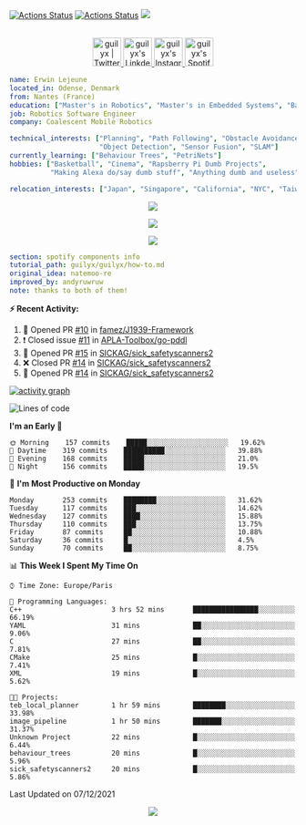 [![Actions Status](https://github.com/guilyx/guilyx/workflows/wakatime-stats/badge.svg)](https://github.com/guilyx/guilyx/actions)
[![Actions Status](https://github.com/guilyx/guilyx/workflows/update-gh-activity/badge.svg)](https://github.com/guilyx/guilyx/actions)
![](https://visitor-badge.glitch.me/badge?page_id=guilyx.guilyx)

<p align="center">
<br/>
<a href="https://twitter.com/spida_rwin">
  <img alt="guilyx | Twitter" width="50px" src="https://user-images.githubusercontent.com/43545812/144034996-602b144a-16e1-41cc-99e7-c6040b20dcaf.png"/>
</a>
<a href="https://www.linkedin.com/in/erwinlejeune-lkn">
  <img alt="guilyx's LinkdeIN" width="50px" src="https://user-images.githubusercontent.com/43545812/144035037-0f415fc7-9f96-4517-a370-ccc6e78a714b.png" />
</a>
<a href="https://www.instagram.com/spid_erwin">
  <img alt="guilyx's Instagram" width="50px" src="https://user-images.githubusercontent.com/43545812/144035088-0dfb165f-8fe0-4d13-896c-876c29d2b128.png" />
</a>
<a href="https://open.spotify.com/user/11147618695?si=zZFn6uAGRLyoU02lsG50GA">
  <img alt="guilyx's Spotify" width="50px" src="https://user-images.githubusercontent.com/43545812/144035120-1ad5169b-91c7-4078-bef9-6a82c733f373.png" />
</a>
</p>

```yaml
name: Erwin Lejeune
located_in: Odense, Denmark
from: Nantes (France)
education: ["Master's in Robotics", "Master's in Embedded Systems", "Bachelor's in Electronics"]
job: Robotics Software Engineer
company: Coalescent Mobile Robotics

technical_interests: ["Planning", "Path Following", "Obstacle Avoidance", 
                      "Object Detection", "Sensor Fusion", "SLAM"]
currently_learning: ["Behaviour Trees", "PetriNets"]
hobbies: ["Basketball", "Cinema", "Rapsberry Pi Dumb Projects",
          "Making Alexa do/say dumb stuff", "Anything dumb and useless"]

relocation_interests: ["Japan", "Singapore", "California", "NYC", "Taiwan"]
```

<p align="center">
  <img alig src="https://github-profile-trophy.vercel.app/?username=guilyx&column=6&rank=SSS,SS,S,AAA,AA,A,B,C" />
</p>


<p align="center">
  <a href="https://guilyx.vercel.app/api/now-playing?open">
    <!-- Music bars move to the beat and are colored based on the track's happiness, danceability and energy! -->
    <img src="https://guilyx.vercel.app/api/now-playing">
  </a>
</p>

<p align="center">
  <img src="https://guilyx.vercel.app/api/top-played">
</p>
 
```yaml
section: spotify components info
tutorial_path: guilyx/guilyx/how-to.md
original_idea: natemoo-re
improved_by: andyruwruw
note: thanks to both of them!
```


**:zap: Recent Activity:**

<!--START_SECTION:activity-->
1. 💪 Opened PR [#10](https://github.com/famez/J1939-Framework/pull/10) in [famez/J1939-Framework](https://github.com/famez/J1939-Framework)
2. ❗️ Closed issue [#11](https://github.com/APLA-Toolbox/go-pddl/issues/11) in [APLA-Toolbox/go-pddl](https://github.com/APLA-Toolbox/go-pddl)
3. 💪 Opened PR [#15](https://github.com/SICKAG/sick_safetyscanners2/pull/15) in [SICKAG/sick_safetyscanners2](https://github.com/SICKAG/sick_safetyscanners2)
4. ❌ Closed PR [#14](https://github.com/SICKAG/sick_safetyscanners2/pull/14) in [SICKAG/sick_safetyscanners2](https://github.com/SICKAG/sick_safetyscanners2)
5. 💪 Opened PR [#14](https://github.com/SICKAG/sick_safetyscanners2/pull/14) in [SICKAG/sick_safetyscanners2](https://github.com/SICKAG/sick_safetyscanners2)
<!--END_SECTION:activity-->

[![activity graph](https://activity-graph.herokuapp.com/graph?username=guilyx&custom_title=Erwin's%20activity%20graph&theme=github-light&hide_border=true)](https://github.com/ashutosh00710/github-readme-activity-graph)

<!--START_SECTION:waka-->
![Lines of code](https://img.shields.io/badge/From%20Hello%20World%20I%27ve%20Written-295%20Thousand%20lines%20of%20code-blue)

**I'm an Early 🐤** 

```text
🌞 Morning    157 commits    █████░░░░░░░░░░░░░░░░░░░░   19.62% 
🌆 Daytime    319 commits    ██████████░░░░░░░░░░░░░░░   39.88% 
🌃 Evening    168 commits    █████░░░░░░░░░░░░░░░░░░░░   21.0% 
🌙 Night      156 commits    █████░░░░░░░░░░░░░░░░░░░░   19.5%

```
📅 **I'm Most Productive on Monday** 

```text
Monday       253 commits    ████████░░░░░░░░░░░░░░░░░   31.62% 
Tuesday      117 commits    ███░░░░░░░░░░░░░░░░░░░░░░   14.62% 
Wednesday    127 commits    ████░░░░░░░░░░░░░░░░░░░░░   15.88% 
Thursday     110 commits    ███░░░░░░░░░░░░░░░░░░░░░░   13.75% 
Friday       87 commits     ██░░░░░░░░░░░░░░░░░░░░░░░   10.88% 
Saturday     36 commits     █░░░░░░░░░░░░░░░░░░░░░░░░   4.5% 
Sunday       70 commits     ██░░░░░░░░░░░░░░░░░░░░░░░   8.75%

```


📊 **This Week I Spent My Time On** 

```text
⌚︎ Time Zone: Europe/Paris

💬 Programming Languages: 
C++                      3 hrs 52 mins       ████████████████░░░░░░░░░   66.19% 
YAML                     31 mins             ██░░░░░░░░░░░░░░░░░░░░░░░   9.06% 
C                        27 mins             ██░░░░░░░░░░░░░░░░░░░░░░░   7.81% 
CMake                    25 mins             █░░░░░░░░░░░░░░░░░░░░░░░░   7.41% 
XML                      19 mins             █░░░░░░░░░░░░░░░░░░░░░░░░   5.62%

🐱‍💻 Projects: 
teb_local_planner        1 hr 59 mins        ████████░░░░░░░░░░░░░░░░░   33.98% 
image_pipeline           1 hr 50 mins        ███████░░░░░░░░░░░░░░░░░░   31.37% 
Unknown Project          22 mins             █░░░░░░░░░░░░░░░░░░░░░░░░   6.44% 
behaviour_trees          20 mins             █░░░░░░░░░░░░░░░░░░░░░░░░   5.96% 
sick_safetyscanners2     20 mins             █░░░░░░░░░░░░░░░░░░░░░░░░   5.86%

```


 Last Updated on 07/12/2021
<!--END_SECTION:waka-->

<p align="center">
  <img src="https://capsule-render.vercel.app/api?type=waving&color=gradient&height=60&section=footer"/>
</p>
